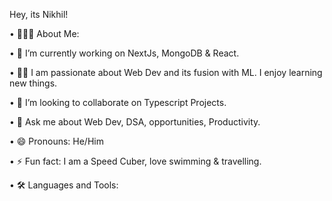 Hey, its Nikhil!

•	👨🏻‍💻  About Me:

•	🔭 I’m currently working on NextJs, MongoDB & React.

•	👨‍💻 I am passionate about Web Dev and its fusion with ML. I enjoy learning new things.

•	👯 I’m looking to collaborate on Typescript Projects.

•	💬 Ask me about Web Dev, DSA, opportunities, Productivity.

•	😄 Pronouns: He/Him

•	⚡ Fun fact: I am a Speed Cuber, love swimming & travelling.

•	🛠  Languages and Tools:


          
